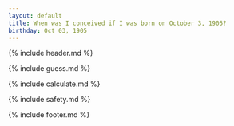 ```yaml
---
layout: default
title: When was I conceived if I was born on October 3, 1905?
birthday: Oct 03, 1905
---
```


{% include header.md %}

{% include guess.md %}

{% include calculate.md %}

{% include safety.md %}

{% include footer.md %}



